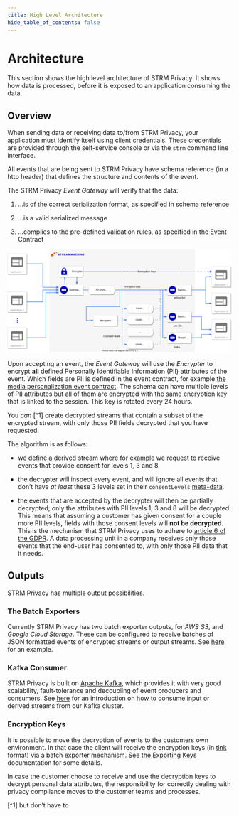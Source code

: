 ```yaml
---
title: High Level Architecture
hide_table_of_contents: false
---
```


# Architecture

This section shows the high level architecture of STRM Privacy. It shows
how data is processed, before it is exposed to an application consuming
the data.

## Overview

When sending data or receiving data to/from STRM Privacy, your
application must identify itself using client credentials. These
credentials are provided through the self-service console or via the
`strm` command line interface.

All events that are being sent to STRM Privacy have schema reference (in
a http header) that defines the structure and contents of the event.

The STRM Privacy *Event Gateway* will verify that the data:

1.  …is of the correct serialization format, as specified in schema
    reference

2.  …is a valid serialized message

3.  …complies to the pre-defined validation rules, as specified in the
    Event Contract

![High Level Architecture](images/hla.svg)

Upon accepting an event, the *Event Gateway* will use the *Encrypter* to
encrypt **all** defined Personally Identifiable Information (PII)
attributes of the event. Which fields are PII is defined in the event
contract, for example [the media personalization event
contract](https://strmprivacy.io/schemas/media-personalization/). The
schema can have multiple levels of PII attributes but all of them are
encrypted with the same encryption key that is linked to the session.
This key is rotated every 24 hours.

You *can* [^1] create decrypted streams that contain a subset of the
encrypted stream, with only those PII fields decrypted that you have
requested.

The algorithm is as follows:

-   we define a derived stream where for example we request to receive
    events that provide consent for levels 1, 3 and 8.

-   the decrypter will inspect every event, and will ignore all events
    that don’t have *at least* these 3 levels set in their
    `consentLevels` [meta-data](/concepts/strm-meta.md).

-   the events that are accepted by the decrypter will then be partially
    decrypted; only the attributes with PII levels 1, 3 and 8 will be
    decrypted. This means that assuming a customer has given consent for
    a couple more PII levels, fields with those consent levels will
    **not be decrypted**. This is the mechanism that STRM Privacy uses
    to adhere to [article 6 of the
    GDPR](https://gdpr-info.eu/art-6-gdpr/). A data processing unit in a
    company receives only those events that the end-user has consented
    to, with only those PII data that it needs.

## Outputs

STRM Privacy has multiple output possibilities.

### The Batch Exporters

Currently STRM Privacy has two batch exporter outputs, for *AWS S3*, and
*Google Cloud Storage*. These can be configured to receive batches of
JSON formatted events of encrypted streams or output streams. See
[here](/quickstart/receiving-s3.md) for an example.

### Kafka Consumer

STRM Privacy is built on [Apache
Kafka](https://kafka.apache.org/powered-by), which provides it with very
good scalability, fault-tolerance and decoupling of event producers and
consumers. See [here](/quickstart/exporting-kafka.md) for an
introduction on how to consume input or derived streams from our Kafka
cluster.

### Encryption Keys

It is possible to move the decryption of events to the customers own
environment. In that case the client will receive the encryption keys
(in [tink](https://developers.google.com/tink) format) via a batch
exporter mechanism. See [the Exporting
Keys](/quickstart/exporting-keys.md) documentation for some details.

In case the customer choose to receive and use the decryption keys to
decrypt personal data attributes, the responsibility for correctly
dealing with privacy compliance moves to the customer teams and
processes.

[^1] but don’t have to
